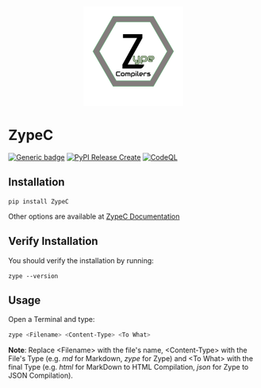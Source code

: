 <p align='center'>
    <img height=200 width=200 src='https://raw.githubusercontent.com/Zype-Z/ZypeC/main/assets/favicon.png'>
</p>

# ZypeC
[![Generic badge](https://img.shields.io/badge/PyPI-v1.0-GREEN.svg)](https://shields.io/)&nbsp;[![PyPI Release Create](https://github.com/Zype-Z/ZypeC/actions/workflows/Create-Release.yaml/badge.svg)](https://github.com/Zype-Z/ZypeC/actions/workflows/Create-Release.yaml)&nbsp;[![CodeQL](https://github.com/Zype-Z/ZypeC/actions/workflows/codeql-analysis.yml/badge.svg)](https://github.com/Zype-Z/ZypeC/actions/workflows/codeql-analysis.yml)<br>

## Installation

```shell
pip install ZypeC
```
Other options are available at [ZypeC Documentation](https://zype.cf)

## Verify Installation
You should verify the installation by running:
```shell
zype --version
```

## Usage

Open a Terminal and type:

```sh
zype <Filename> <Content-Type> <To What>
```

**Note**: Replace &lt;Filename&gt; with the file's name, &lt;Content-Type&gt; with the File's Type (e.g. *md* for Markdown, *zype* for Zype) and &lt;To What&gt; with the final Type (e.g. *html* for MarkDown to HTML Compilation, *json* for Zype to JSON Compilation).